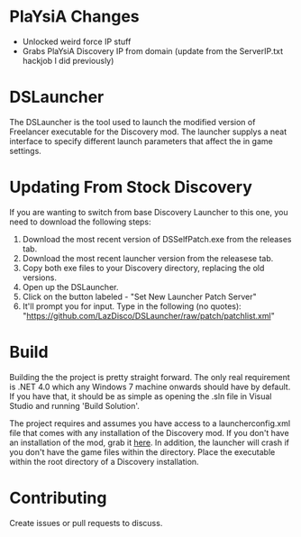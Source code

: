 # PlaYsiA Changes
- Unlocked weird force IP stuff
- Grabs PlaYsiA Discovery IP from domain (update from the ServerIP.txt hackjob I did previously)

# DSLauncher
The DSLauncher is the tool used to launch the modified version of Freelancer executable for the Discovery mod.
The launcher supplys a neat interface to specify different launch parameters that affect the in game settings.

# Updating From Stock Discovery
If you are wanting to switch from base Discovery Launcher to this one, you need to download the following steps:

1. Download the most recent version of DSSelfPatch.exe from the releases tab.
2. Download the most recent launcher version from the releasese tab.
3. Copy both exe files to your Discovery directory, replacing the old versions.
4. Open up the DSLauncher.
5. Click on the button labeled - "Set New Launcher Patch Server"
6. It'll prompt you for input. Type in the following (no quotes): "https://github.com/LazDisco/DSLauncher/raw/patch/patchlist.xml"

# Build
Building the the project is pretty straight forward. The only real requirement is .NET 4.0 which any
Windows 7 machine onwards should have by default. If you have that, it should be as simple as opening the .sln file
in Visual Studio and running 'Build Solution'.

The project requires and assumes you have access to a launcherconfig.xml file that comes with any installation of the
Discovery mod. If you don't have an installation of the mod, grab it [here](https://discoverygc.com/forums/showthread.php?tid=126999).
In addition, the launcher will crash if you don't have the game files within the directory. Place the executable within the root
directory of a Discovery installation.

# Contributing
Create issues or pull requests to discuss.

